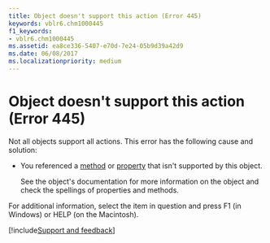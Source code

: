 ```yaml
---
title: Object doesn't support this action (Error 445)
keywords: vblr6.chm1000445
f1_keywords:
- vblr6.chm1000445
ms.assetid: ea8ce336-5407-e70d-7e24-05b9d39a42d9
ms.date: 06/08/2017
ms.localizationpriority: medium
---
```



# Object doesn't support this action (Error 445)

Not all objects support all actions. This error has the following cause and solution:



- You referenced a [method](../../Glossary/vbe-glossary.md#method) or [property](../../Glossary/vbe-glossary.md#property) that isn't supported by this object.
    
    See the object's documentation for more information on the object and check the spellings of properties and methods.
    

For additional information, select the item in question and press F1 (in Windows) or HELP (on the Macintosh).

[!include[Support and feedback](~/includes/feedback-boilerplate.md)]